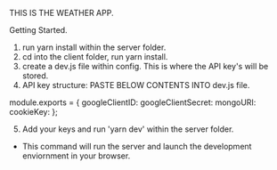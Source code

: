 THIS IS THE WEATHER APP.

Getting Started.

1) run yarn install within the server folder.
2) cd into the client folder, run yarn install.
3) create a dev.js file within config. This is where the API key's will be stored.
4) API key structure: PASTE BELOW CONTENTS INTO dev.js file.

module.exports = {
	googleClientID:
    googleClientSecret:
    mongoURI:
    cookieKey:
};

5) Add your keys and run 'yarn dev' within the server folder.
- This command will run the server and launch the development enviornment in your browser.